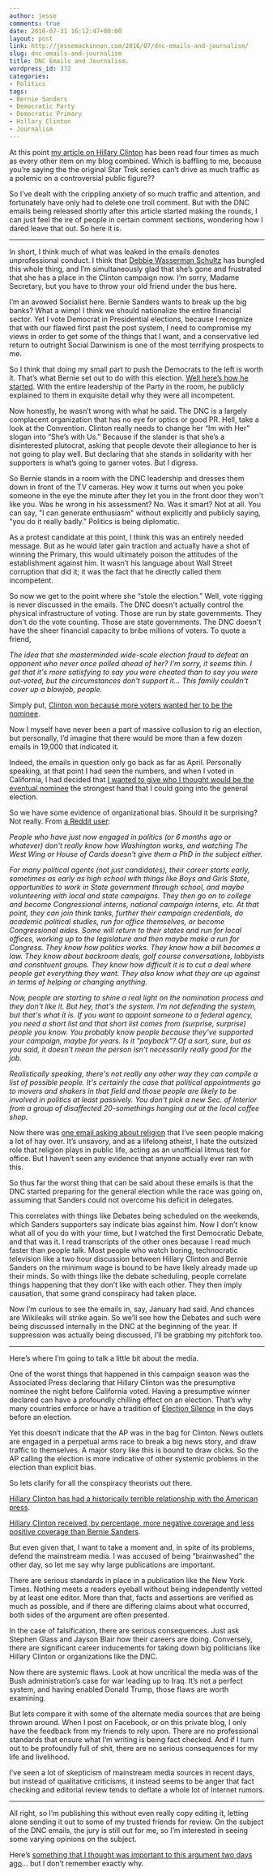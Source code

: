 ```yaml
---
author: jesse
comments: true
date: 2016-07-31 16:12:47+00:00
layout: post
link: http://jessemackinnon.com/2016/07/dnc-emails-and-journalism/
slug: dnc-emails-and-journalism
title: DNC Emails and Journalism.
wordpress_id: 372
categories:
- Politics
tags:
- Bernie Sanders
- Democratic Party
- Democratic Primary
- Hillary Clinton
- Journalism
---
```


At this point [my article on Hillary Clinton](http://jessemackinnon.com/2016/07/belief-hatred-and-the-democratic-primary/) has been read four times as much as every other item on my blog combined. Which is baffling to me, because you’re saying the the original Star Trek series can’t drive as much traffic as a polemic on a controversial public figure??

So I’ve dealt with the crippling anxiety of so much traffic and attention, and fortunately have only had to delete one troll comment. But with the DNC emails being released shortly after this article started making the rounds, I can just feel the ire of people in certain comment sections, wondering how I dared leave that out. So here it is.



* * *



In short, I think much of what was leaked in the emails denotes unprofessional conduct. I think that [Debbie Wasserman Schultz](http://www.politico.com/story/2016/07/debbie-wasserman-schultz-dnc-226100) has bungled this whole thing, and I’m simultaneously glad that she’s gone and frustrated that she has a place in the Clinton campaign now. I’m sorry, Madame Secretary, but you have to throw your old friend under the bus here.

I’m an avowed Socialist here. Bernie Sanders wants to break up the big banks? What a wimp! I think we should nationalize the entire financial sector. Yet I vote Democrat in Presidential elections, because I recognize that with our flawed first past the post system, I need to compromise my views in order to get some of the things that I want, and a conservative led return to outright Social Darwinism is one of the most terrifying prospects to me.

So I think that doing my small part to push the Democrats to the left is worth it. That’s what Bernie set out to do with this election. [Well here’s how he started](http://www.huffingtonpost.com/entry/bernie-sanders-explains-to-democrats-why-they-lose-elections_us_55e0bc4ee4b0aec9f35346ff). With the entire leadership of the Party in the room, he publicly explained to them in exquisite detail why they were all incompetent.

Now honestly, he wasn’t wrong with what he said. The DNC is a largely complacent organization that has no eye for optics or good PR. Hell, take a look at the Convention. Clinton really needs to change her “Im with Her” slogan into “She’s with Us.” Because if the slander is that she’s a disinterested plutocrat, asking that people devote their allegiance to her is not going to play well. But declaring that she stands in solidarity with her supporters is what’s going to garner votes. But I digress.

So Bernie stands in a room with the DNC leadership and dresses them down in front of the TV cameras. Hey wow it turns out when you poke someone in the eye the minute after they let you in the front door they won't like you. Was he wrong in his assessment? No. Was it smart? Not at all. You can say, "I can generate enthusiasm" without explicitly and publicly saying, "you do it really badly." Politics is being diplomatic.

As a protest candidate at this point, I think this was an entirely needed message. But as he would later gain traction and actually have a shot of winning the Primary, this would ultimately poison the attitudes of the establishment against him. It wasn’t his language about Wall Street corruption that did it; it was the fact that he directly called them incompetent.

So now we get to the point where she “stole the election.” Well, vote rigging is never discussed in the emails. The DNC doesn't actually control the physical infrastructure of voting. Those are run by state governments. They don't do the vote counting. Those are state governments. The DNC doesn't have the sheer financial capacity to bribe millions of voters. To quote a friend,

_The idea that she masterminded wide-scale election fraud to defeat an opponent who never once polled ahead of her? I'm sorry, it seems thin. I get that it's more satisfying to say you were cheated than to say you were out-voted, but the circumstances don't support it… This family couldn't cover up a blowjob, people._

Simply put, [Clinton won because more voters wanted her to be the nominee](http://fivethirtyeight.com/features/the-system-isnt-rigged-against-sanders/?ex_cid=story-facebook).

Now I myself have never been a part of massive collusion to rig an election, but personally, I’d imagine that there would be more than a few dozen emails in 19,000 that indicated it.

Indeed, the emails in question only go back as far as April. Personally speaking, at that point I had seen the numbers, and when I voted in California, I had decided that [I wanted to give who I thought would be the eventual nominee](http://fivethirtyeight.com/features/a-sanders-comeback-would-be-unprecedented/) the strongest hand that I could going into the general election.

So we have some evidence of organizational bias. Should it be surprising? Not really. From [a Reddit user](https://www.reddit.com/r/NeutralPolitics/comments/4ujihm/is_there_actually_evidence_in_the_leaked_dnc/):

_People who have just now engaged in politics (or 6 months ago or whatever) don't really know how Washington works, and watching The West Wing or House of Cards doesn't give them a PhD in the subject either._

_For many political agents (not just candidates), their career starts early, sometimes as early as high school with things like Boys and Girls State, opportunities to work in State government through school, and maybe volunteering with local and state campaigns. They then go on to college and become Congressional interns, national campaign interns, etc. At that point, they can join think tanks, further their campaign credentials, do academic political studies, run for office themselves, or become Congressional aides. Some will return to their states and run for local offices, working up to the legislature and then maybe make a run for Congress. They know how politics works. They know how a bill becomes a law. They know about backroom deals, golf course conversations, lobbyists and constituent groups. They know how difficult it is to cut a deal where people get everything they want. They also know what they are up against in terms of helping or changing anything._

_Now, people are starting to shine a real light on the nomination process and they don't like it. But hey, that's the system. I'm not defending the system, but that's what it is. If you want to appoint someone to a federal agency, you need a short list and that short list comes from (surprise, surprise) people you know. You probably know people because they've supported your campaign, maybe for years. Is it "payback"? Of a sort, sure, but as you said, it doesn't mean the person isn't necessarily really good for the job._

_Realistically speaking, there's not really any other way they can compile a list of possible people. It's certainly the case that political appointments go to movers and shakers in that field and those people are likely to be involved in politics at least passively. You don't pick a new Sec. of Interior from a group of disaffected 20-somethings hanging out at the local coffee shop._

Now there was [one email asking about religion](https://wikileaks.org/dnc-emails/emailid/7643) that I’ve seen people making a lot of hay over. It’s unsavory, and as a lifelong atheist, I hate the outsized role that religion plays in public life, acting as an unofficial litmus test for office. But I haven’t seen any evidence that anyone actually ever ran with this.

So thus far the worst thing that can be said about these emails is that the DNC started preparing for the general election while the race was going on, assuming that Sanders could not overcome his deficit in delegates.

This correlates with things like Debates being scheduled on the weekends, which Sanders supporters say indicate bias against him. Now I don’t know what all of you do with your time, but I watched the first Democratic Debate, and that was it. I read transcripts of the other ones because I read much faster than people talk. Most people who watch boring, technocratic television like a two hour discussion between Hillary Clinton and Bernie Sanders on the minimum wage is bound to be have likely already made up their minds. So with things like the debate scheduling, people correlate things happening that they don’t like with each other. They then imply causation, that some grand conspiracy had taken place.

Now I’m curious to see the emails in, say, January had said. And chances are Wikileaks will strike again. So we’ll see how the Debates and such were being discussed internally in the DNC at the beginning of the year. If suppression was actually being discussed, I’ll be grabbing my pitchfork too.



* * *



Here’s where I’m going to talk a little bit about the media.

One of the worst things that happened in this campaign season was the Associated Press declaring that Hillary Clinton was the presumptive nominee the night before California voted. Having a presumptive winner declared can have a profoundly chilling effect on an election. That’s why many countries enforce or have a tradition of [Election Silence](https://en.wikipedia.org/wiki/Election_silence) in the days before an election.

Yet this doesn’t indicate that the AP was in the bag for Clinton. News outlets are engaged in a perpetual arms race to break a big news story, and draw traffic to themselves. A major story like this is bound to draw clicks. So the AP calling the election is more indicative of other systemic problems in the election than explicit bias.

So lets clarify for all the conspiracy theorists out there.

[Hillary Clinton has had a historically terrible relationship with the American press](http://www.mediaite.com/online/days-after-relaunch-hillary-campaigns-press-relations-already-hits-new-low/).

[Hillary Clinton received, by percentage, more negative coverage and less positive coverage than Bernie Sanders](http://mediamatters.org/blog/2016/04/15/media-analysis-shows-hillary-clinton-has-received-most-negative-stories-least-positive-stories-all/209945).

But even given that, I want to take a moment and, in spite of its problems, defend the mainstream media. I was accused of being “brainwashed” the other day, so let me say why large publications are important.

There are serious standards in place in a publication like the New York Times. Nothing meets a readers eyeball without being independently vetted by at least one editor. More than that, facts and assertions are verified as much as possible, and if there are differing claims about what occurred, both sides of the argument are often presented.

In the case of falsification, there are serious consequences. Just ask Stephen Glass and Jayson Blair how their careers are doing. Conversely, there are significant career inducements for taking down big politicians like Hillary Clinton or organizations like the DNC.

Now there are systemic flaws. Look at how uncritical the media was of the Bush administration’s case for war leading up to Iraq. It’s not a perfect system, and having enabled Donald Trump, those flaws are worth examining.

But lets compare it with some of the alternate media sources that are being thrown around. When I post on Facebook, or on this private blog, I only have the feedback from my friends to rely upon. There are no professional standards that ensure what I’m writing is being fact checked. And if I turn out to be profoundly full of shit, there are no serious consequences for my life and livelihood.

I’ve seen a lot of skepticism of mainstream media sources in recent days, but instead of qualitative criticisms, it instead seems to be anger that fact checking and editorial review tends to deflate a whole lot of Internet rumors.



* * *



All right, so I’m publishing this without even really copy editing it, letting alone sending it out to some of my trusted friends for review. On the subject of the DNC emails, the jury is still out for me, so I’m interested in seeing some varying opinions on the subject.

Here’s [something that I thought was important to this argument two days ago](http://www.nytimes.com/politics/first-draft/2016/01/20/bernie-sanders-gets-some-outside-help-he-didnt-ask-for/)… but I don’t remember exactly why.
